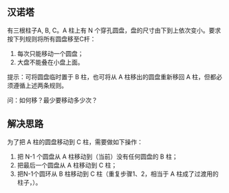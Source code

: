 ## 汉诺塔

有三根柱子A, B, C。A 柱上有 N 个穿孔圆盘，盘的尺寸由下到上依次变小。要求按下列规则将所有圆盘移至C杆：  

1. 每次只能移动一个圆盘；
2. 大盘不能叠在小盘上面。  

提示：可将圆盘临时置于 B 柱，也可将从 A 柱移出的圆盘重新移回 A 柱，但都必须遵循上述两条规则。

问：如何移？最少要移动多少次？

## 解决思路

为了把 A 柱的圆盘移动到 C 柱，需要做如下操作：

1. 把 N-1 个圆盘从 A 柱移动到（当前）没有任何圆盘的 B 柱；  
2. 把最后一个圆盘从 A 柱移动到 C 柱；
3. 把N-1个圆环从 B 柱移动到 C 柱（重复步骤1、2，相当于 A 柱成了过渡用的柱子，）。

